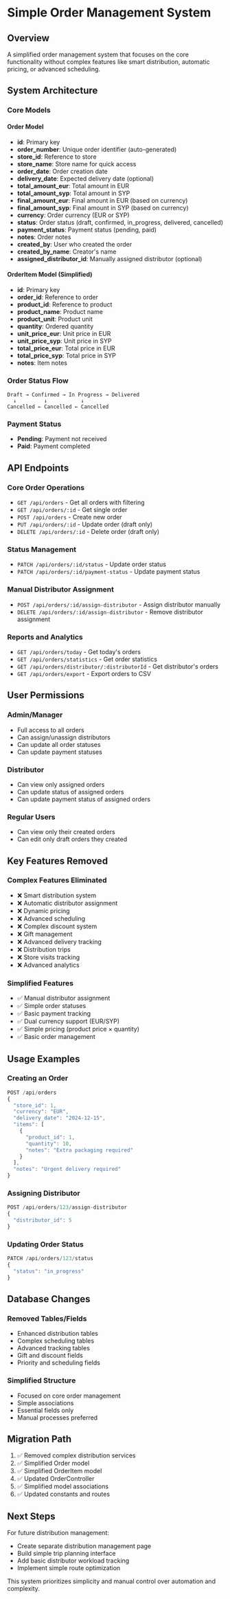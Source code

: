 # Simple Order Management System

## Overview
A simplified order management system that focuses on the core functionality without complex features like smart distribution, automatic pricing, or advanced scheduling.

## System Architecture

### Core Models

#### Order Model
- **id**: Primary key
- **order_number**: Unique order identifier (auto-generated)
- **store_id**: Reference to store
- **store_name**: Store name for quick access
- **order_date**: Order creation date
- **delivery_date**: Expected delivery date (optional)
- **total_amount_eur**: Total amount in EUR
- **total_amount_syp**: Total amount in SYP
- **final_amount_eur**: Final amount in EUR (based on currency)
- **final_amount_syp**: Final amount in SYP (based on currency)
- **currency**: Order currency (EUR or SYP)
- **status**: Order status (draft, confirmed, in_progress, delivered, cancelled)
- **payment_status**: Payment status (pending, paid)
- **notes**: Order notes
- **created_by**: User who created the order
- **created_by_name**: Creator's name
- **assigned_distributor_id**: Manually assigned distributor (optional)

#### OrderItem Model (Simplified)
- **id**: Primary key
- **order_id**: Reference to order
- **product_id**: Reference to product
- **product_name**: Product name
- **product_unit**: Product unit
- **quantity**: Ordered quantity
- **unit_price_eur**: Unit price in EUR
- **unit_price_syp**: Unit price in SYP
- **total_price_eur**: Total price in EUR
- **total_price_syp**: Total price in SYP
- **notes**: Item notes

### Order Status Flow

```
Draft → Confirmed → In Progress → Delivered
  ↓         ↓           ↓
Cancelled ← Cancelled ← Cancelled
```

### Payment Status
- **Pending**: Payment not received
- **Paid**: Payment completed

## API Endpoints

### Core Order Operations
- `GET /api/orders` - Get all orders with filtering
- `GET /api/orders/:id` - Get single order
- `POST /api/orders` - Create new order
- `PUT /api/orders/:id` - Update order (draft only)
- `DELETE /api/orders/:id` - Delete order (draft only)

### Status Management
- `PATCH /api/orders/:id/status` - Update order status
- `PATCH /api/orders/:id/payment-status` - Update payment status

### Manual Distributor Assignment
- `POST /api/orders/:id/assign-distributor` - Assign distributor manually
- `DELETE /api/orders/:id/assign-distributor` - Remove distributor assignment

### Reports and Analytics
- `GET /api/orders/today` - Get today's orders
- `GET /api/orders/statistics` - Get order statistics
- `GET /api/orders/distributor/:distributorId` - Get distributor's orders
- `GET /api/orders/export` - Export orders to CSV

## User Permissions

### Admin/Manager
- Full access to all orders
- Can assign/unassign distributors
- Can update all order statuses
- Can update payment statuses

### Distributor
- Can view only assigned orders
- Can update status of assigned orders
- Can update payment status of assigned orders

### Regular Users
- Can view only their created orders
- Can edit only draft orders they created

## Key Features Removed

### Complex Features Eliminated
- ❌ Smart distribution system
- ❌ Automatic distributor assignment
- ❌ Dynamic pricing
- ❌ Advanced scheduling
- ❌ Complex discount system
- ❌ Gift management
- ❌ Advanced delivery tracking
- ❌ Distribution trips
- ❌ Store visits tracking
- ❌ Advanced analytics

### Simplified Features
- ✅ Manual distributor assignment
- ✅ Simple order statuses
- ✅ Basic payment tracking
- ✅ Dual currency support (EUR/SYP)
- ✅ Simple pricing (product price × quantity)
- ✅ Basic order management

## Usage Examples

### Creating an Order
```javascript
POST /api/orders
{
  "store_id": 1,
  "currency": "EUR",
  "delivery_date": "2024-12-15",
  "items": [
    {
      "product_id": 1,
      "quantity": 10,
      "notes": "Extra packaging required"
    }
  ],
  "notes": "Urgent delivery required"
}
```

### Assigning Distributor
```javascript
POST /api/orders/123/assign-distributor
{
  "distributor_id": 5
}
```

### Updating Order Status
```javascript
PATCH /api/orders/123/status
{
  "status": "in_progress"
}
```

## Database Changes

### Removed Tables/Fields
- Enhanced distribution tables
- Complex scheduling tables
- Advanced tracking tables
- Gift and discount fields
- Priority and scheduling fields

### Simplified Structure
- Focused on core order management
- Simple associations
- Essential fields only
- Manual processes preferred

## Migration Path

1. ✅ Removed complex distribution services
2. ✅ Simplified Order model
3. ✅ Simplified OrderItem model  
4. ✅ Updated OrderController
5. ✅ Simplified model associations
6. ✅ Updated constants and routes

## Next Steps

For future distribution management:
- Create separate distribution management page
- Build simple trip planning interface
- Add basic distributor workload tracking
- Implement simple route optimization

This system prioritizes simplicity and manual control over automation and complexity. 